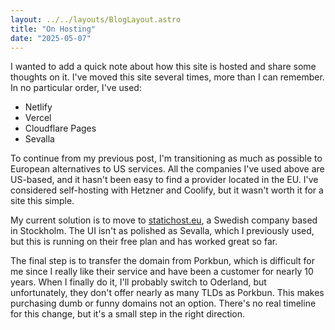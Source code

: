 ```yaml
---
layout: ../../layouts/BlogLayout.astro
title: "On Hosting"
date: "2025-05-07"
---
```

I wanted to add a quick note about how this site is hosted and share some thoughts on it. I've moved this site several times, more than I can remember. In no particular order, I've used:

-  Netlify
-  Vercel
-  Cloudflare Pages
-  Sevalla  

To continue from my previous post, I'm transitioning as much as possible to European alternatives to US services. All the companies I've used above are US-based, and it hasn't been easy to find a provider located in the EU. I've considered self-hosting with Hetzner and Coolify, but it wasn't worth it for a site this simple.

My current solution is to move to [statichost.eu](https://www.statichost.eu/), a Swedish company based in Stockholm. The UI isn't as polished as Sevalla, which I previously used, but this is running on their free plan and has worked great so far.

The final step is to transfer the domain from Porkbun, which is difficult for me since I really like their service and have been a customer for nearly 10 years. When I finally do it, I'll probably switch to Oderland, but unfortunately, they don't offer nearly as many TLDs as Porkbun. This makes purchasing dumb or funny domains not an option. 
There's no real timeline for this change, but it's a small step in the right direction.